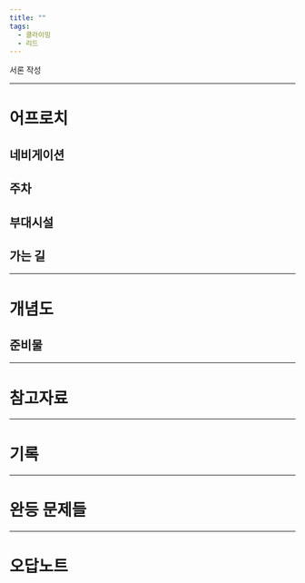 ```yaml
---
title: ""
tags:
  - 클라이밍
  - 리드 
---
```


서론 작성

---

# 어프로치

## 네비게이션

## 주차

## 부대시설

## 가는 길

---

# 개념도


## 준비물

---
# 참고자료


---

# 기록


---

# 완등 문제들


---

# 오답노트
